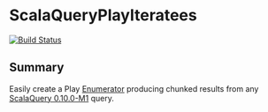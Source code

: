 ScalaQueryPlayIteratees
=======================
[![Build Status](https://travis-ci.org/youdevise/scalaquery-play-iteratees.png)](https://travis-ci.org/youdevise/scalaquery-play-iteratees)

Summary
-------
Easily create a Play [Enumerator](http://www.playframework.com/documentation/2.0.x/Enumerators)
producing chunked results from any [ScalaQuery 0.10.0-M1](https://github.com/slick/slick/tree/0.10.0-M1)
query.

